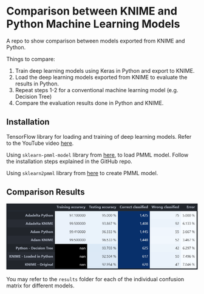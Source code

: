 # Comparison between KNIME and Python Machine Learning Models

A repo to show comparison between models exported from KNIME and Python.

Things to compare:
1. Train deep learning models using Keras in Python and export to KNIME.
2. Load the deep learning models exported from KNIME to evaluate the results in Python.
3. Repeat steps 1-2 for a conventional machine learning model (e.g. Decision Tree)
4. Compare the evaluation results done in Python and KNIME.

## Installation
TensorFlow library for loading and training of deep learning models. Refer to the YouTube video [here](https://youtu.be/hHWkvEcDBO0).

Using `sklearn-pmml-model` library from [here](https://github.com/iamDecode/sklearn-pmml-model), to load PMML model.
Follow the installation steps explained in the GitHub repo.

Using `sklearn2pmml` library from [here](https://github.com/jpmml/sklearn2pmml) to create PMML model.

## Comparison Results

![overall_comparison-dl-ml](results/overall_comparison-dl-ml.png)

You may refer to the `results` folder for each of the individual confusion matrix for different models.